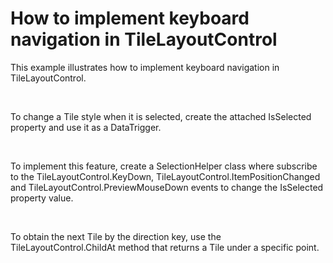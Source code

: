 # How to implement keyboard navigation in TileLayoutControl


<p>This example illustrates how to implement keyboard navigation in TileLayoutControl.</p><br />
<p>To change a Tile style when it is selected, create the attached IsSelected property and use it as a DataTrigger.</p><br />
<p>To implement this feature, create a SelectionHelper class where subscribe to the TileLayoutControl.KeyDown, TileLayoutControl.ItemPositionChanged and TileLayoutControl.PreviewMouseDown events to change the IsSelected property value.</p><br />
<p>To obtain the next Tile by the direction key, use the TileLayoutControl.ChildAt method that returns a Tile under a specific point.</p>

<br/>


